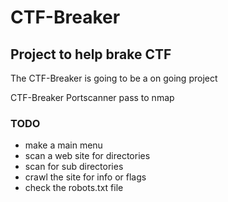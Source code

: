 # CTF-Breaker


                                                                                     



## Project to help brake CTF

The CTF-Breaker is going to be a on going project 

CTF-Breaker
Portscanner pass to nmap 


### TODO 
- make a main menu 
- scan a web site for directories
- scan for sub directories
- crawl the site for info or flags
- check the robots.txt file
